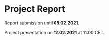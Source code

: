# Project Report

Report submission until **05.02.2021**.

Project presentation on **12.02.2021** at 11:00 CET.
